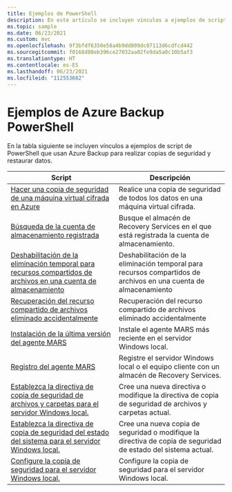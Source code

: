 ```yaml
---
title: Ejemplos de PowerShell
description: En este artículo se incluyen vínculos a ejemplos de scripts de PowerShell que usan Azure Backup para realizar copias de seguridad y restaurar datos.
ms.topic: sample
ms.date: 06/23/2021
ms.custom: mvc
ms.openlocfilehash: 9f3bfdf6350e58a4b9dd809dc07113d6cdfcd442
ms.sourcegitcommit: f0168d80eb396ce27032aa02fe9da5a0c10b5af3
ms.translationtype: HT
ms.contentlocale: es-ES
ms.lasthandoff: 06/23/2021
ms.locfileid: "112553682"
---
```

# <a name="azure-backup-powershell-samples"></a>Ejemplos de Azure Backup PowerShell

En la tabla siguiente se incluyen vínculos a ejemplos de script de PowerShell que usan Azure Backup para realizar copias de seguridad y restaurar datos.

| Script | Descripción |
|---|---|
| [Hacer una copia de seguridad de una máquina virtual cifrada en Azure](./scripts/backup-powershell-sample-backup-encrypted-vm.md) | Realice una copia de seguridad de todos los datos en una máquina virtual cifrada.|
| [Búsqueda de la cuenta de almacenamiento registrada](./scripts/backup-powershell-script-find-recovery-services-vault.md) | Busque el almacén de Recovery Services en el que está registrada la cuenta de almacenamiento. |
| [Deshabilitación de la eliminación temporal para recursos compartidos de archivos en una cuenta de almacenamiento](./scripts/disable-soft-delete-for-file-shares.md) | Deshabilitación de la eliminación temporal para recursos compartidos de archivos en una cuenta de almacenamiento|
| [Recuperación del recurso compartido de archivos eliminado accidentalmente](./scripts/backup-powershell-script-undelete-file-share.md) | Recuperación del recurso compartido de archivos eliminado accidentalmente |
| [Instalación de la última versión del agente MARS](./scripts/install-latest-microsoft-azure-recovery-services-agent.md) | Instale el agente MARS más reciente en el servidor Windows local. |
| [Registro del agente MARS](./scripts/register-microsoft-azure-recovery-services-agent.md) | Registre el servidor Windows local o el equipo cliente con un almacén de Recovery Services. |
| [Establezca la directiva de copia de seguridad de archivos y carpetas para el servidor Windows local.](./scripts/set-file-folder-backup-policy.md) | Cree una nueva directiva o modifique la directiva de copia de seguridad de archivos y carpetas actual. |
| [Establezca la directiva de copia de seguridad del estado del sistema para el servidor Windows local.](./scripts/set-system-state-backup-policy.md) | Cree una nueva copia de seguridad o modifique la directiva de copia de seguridad de estado del sistema actual. | 
| [Configure la copia de seguridad para el servidor Windows local.](./scripts/microsoft-azure-recovery-services-powershell-all.md)  | Configure la copia de seguridad para el servidor Windows local. |

